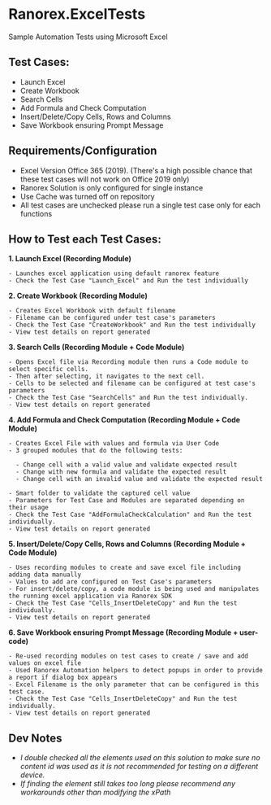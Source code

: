 # Ranorex.ExcelTests
Sample Automation Tests using Microsoft Excel

## Test Cases:
- Launch Excel
- Create Workbook
- Search Cells
- Add Formula and Check Computation
- Insert/Delete/Copy Cells, Rows and Columns
- Save Workbook ensuring Prompt Message

## Requirements/Configuration
- Excel Version Office 365 (2019). (There's a high possible chance that these test cases will not work on Office 2019 only)
- Ranorex Solution is only configured for single instance
- Use Cache was turned off on repository
- All test cases are unchecked please run a single test case only for each functions

## How to Test each Test Cases:

**1. Launch Excel (Recording Module)**
```
- Launches excel application using default ranorex feature
- Check the Test Case "Launch_Excel" and Run the test individually
```
    
**2. Create Workbook (Recording Module)**
```
- Creates Excel Workbook with default filename
- Filename can be configured under test case's parameters
- Check the Test Case "CreateWorkbook" and Run the test individually
- View test details on report generated
```

**3. Search Cells (Recording Module + Code Module)**
```
- Opens Excel file via Recording module then runs a Code module to select specific cells.
- Then after selecting, it navigates to the next cell.
- Cells to be selected and filename can be configured at test case's parameters
- Check the Test Case "SearchCells" and Run the test individually.
- View test details on report generated
```

**4. Add Formula and Check Computation (Recording Module + Code Module)**
```
- Creates Excel File with values and formula via User Code
- 3 grouped modules that do the following tests:

  - Change cell with a valid value and validate expected result
  - Change with new formula and validate the expected result
  - Change cell with an invalid value and validate the expected result

- Smart folder to validate the captured cell value
- Parameters for Test Case and Modules are separated depending on their usage
- Check the Test Case "AddFormulaCheckCalculation" and Run the test individually.
- View test details on report generated
```

**5. Insert/Delete/Copy Cells, Rows and Columns (Recording Module + Code Module)**
```
- Uses recording modules to create and save excel file including adding data manually
- Values to add are configured on Test Case's parameters
- For insert/delete/copy, a code module is being used and manipulates the running excel application via Ranorex SDK
- Check the Test Case "Cells_InsertDeleteCopy" and Run the test individually.
- View test details on report generated
```
    
**6. Save Workbook ensuring Prompt Message (Recording Module + user-code)**
```
- Re-used recording modules on test cases to create / save and add values on excel file
- Used Ranorex Automation helpers to detect popups in order to provide a report if dialog box appears
- Excel Filename is the only parameter that can be configured in this test case.
- Check the Test Case "Cells_InsertDeleteCopy" and Run the test individually.
- View test details on report generated
```

## Dev Notes
- _I double checked all the elements used on this solution to make sure no content id was used as it is not recommended for testing on a different device._
- _If finding the element still takes too long please recommend any workarounds other than modifying the xPath_
